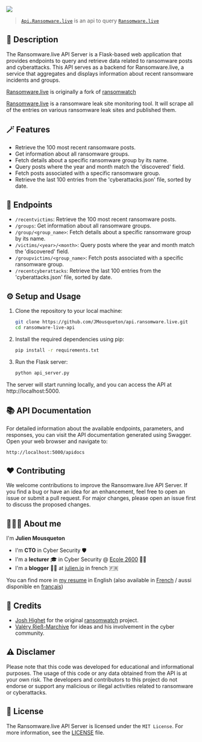 ![](https://raw.githubusercontent.com/JMousqueton/ransomware.live/main/.github/ransomware.live.png)

>[`Api.Ransomware.live`](https://api.ransomware.live) is an api to query [`Ransomware.live`](https://ransomware.live)

## 🔬 Description

The Ransomware.live API Server is a Flask-based web application that provides endpoints to query and retrieve data related to ransomware posts and cyberattacks. This API serves as a backend for Ransomware.live, a service that aggregates and displays information about recent ransomware incidents and groups.

[Ransomware.live](https://ransomware.live) is originally a fork of [ransomwatch](https://github.com/joshhighet/ransomwatch) 

[Ransomware.live](https://ransomware.live) is a ransomware leak site monitoring tool. It will scrape all of the entries on various ransomware leak sites and published them.

## 🪄 Features

- Retrieve the 100 most recent ransomware posts.
- Get information about all ransomware groups.
- Fetch details about a specific ransomware group by its name.
- Query posts where the year and month match the 'discovered' field.
- Fetch posts associated with a specific ransomware group.
- Retrieve the last 100 entries from the 'cyberattacks.json' file, sorted by date.

## 📍 Endpoints

- `/recentvictims`: Retrieve the 100 most recent ransomware posts.
- `/groups`: Get information about all ransomware groups.
- `/group/<group_name>`: Fetch details about a specific ransomware group by its name.
- `/victims/<year>/<month>`: Query posts where the year and month match the 'discovered' field.
- `/groupvictims/<group_name>`: Fetch posts associated with a specific ransomware group.
- `/recentcyberattacks`: Retrieve the last 100 entries from the 'cyberattacks.json' file, sorted by date.

## ⚙️ Setup and Usage

1. Clone the repository to your local machine:

   ```bash
   git clone https://github.com/JMousqueton/api.ransomware.live.git
   cd ransomware-live-api
   ```

2. Install the required dependencies using pip:

    ```bash
    pip install -r requirements.txt
    ```

3. Run the Flask server:

    ```bash
    python api_server.py
    ```

The server will start running locally, and you can access the API at http://localhost:5000.

## 📚 API Documentation

For detailed information about the available endpoints, parameters, and responses, you can visit the API documentation generated using Swagger. Open your web browser and navigate to:


    http://localhost:5000/apidocs


## ❤️ Contributing 

We welcome contributions to improve the Ransomware.live API Server. If you find a bug or have an idea for an enhancement, feel free to open an issue or submit a pull request. For major changes, please open an issue first to discuss the proposed changes.

## 👨🏼‍💼 About me 

I'm **Julien Mousqueton**

- I'm **CTO** in Cyber Security 🛡 
- I'm a **lecturer** 🎓 in Cyber Security @ [Ecole 2600](https://www.ecole2600.com) 🏴‍☠️
- I'm a **blogger** ✍🏻 at [julien.io](https://julien.io) in french 🇫🇷 

You can find more in [my resume](https://cv.julien.io) in English (also available in [French](https://cv.julien.io/fr) / aussi disponible en [français](https://cv.julien.io/fr))

## 🤩 Credits

- [Josh Highet](https://github.com/joshhighet) for the original [ransomwatch](https://github.com/joshhighet/ransomwatch) project. 
- [Valéry Rieß-Marchive](https://twitter.com/ValeryMarchive) for ideas and his involvement in the cyber community.

## ⚠️ Disclamer

Please note that this code was developed for educational and informational purposes. The usage of this code or any data obtained from the API is at your own risk. The developers and contributors to this project do not endorse or support any malicious or illegal activities related to ransomware or cyberattacks.

## 📜 License

The Ransomware.live API Server is licensed under the `MIT License`. For more information, see the [LICENSE](https://github.com/jmousqueton/api.ransomware.live/blob/main/LICENSE) file.
